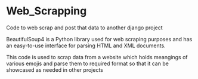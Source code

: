 # Web_Scrapping
Code to web scrap and post that data to another django project

BeautifulSoup4 is a Python library used for web scraping purposes and has an easy-to-use interface for parsing HTML and XML documents.

This code is used to scrap data from a website which holds meangings of various emojis and parse them to required format so that it can be
showcased as needed in other projects
